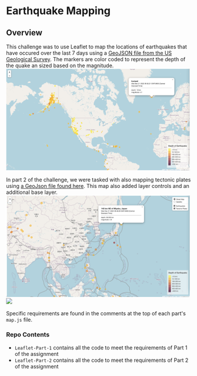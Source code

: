 # Earthquake Mapping

## Overview
This challenge was to use Leaflet to map the locations of earthquakes that have occured over the last 7 days using a [GeoJSON file from the US Geological Survey](https://earthquake.usgs.gov/earthquakes/feed/v1.0/summary/all_week.geojson). The markers are color coded to represent the depth of the quake an sized based on the magnitude.
<img src="part1.png" width=500>

In part 2 of the challenge, we were tasked with also mapping tectonic plates using [a GeoJson file found here](https://github.com/fraxen/tectonicplates). This map also added layer controls and an additional base layer.
<img src="streetmap.png" width=500>
<img src="satellite.png" width = 500>

Specific requirements are found in the comments at the top of each part's `map.js` file.

### Repo Contents
* `Leaflet-Part-1` contains all the code to meet the requirements of Part 1 of the assignment
* `Leaflet-Part-2` contains all the code to meet the requirements of Part 2 of the assignment

